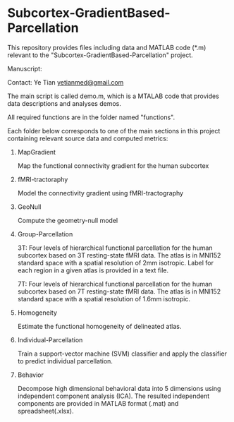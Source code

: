 # Subcortex-GradientBased-Parcellation
This repository provides files including data and MATLAB code (*.m) relevant to the "Subcortex-GradientBased-Parcellation" project.

Manuscript:

Contact: Ye Tian yetianmed@gmail.com

The main script is called demo.m, which is a MTALAB code that provides data descriptions and analyses demos.

All required functions are in the folder named "functions".

Each folder below corresponds to one of the main sections in this project containing relevant source data and computed metrics:

1. MapGradient

   Map the functional connectivity gradient for the human subcortex

2. fMRI-tractoraphy

   Model the connectivity gradient using fMRI-tractography

3. GeoNull

   Compute the geometry-null model

4. Group-Parcellation

   3T: Four levels of hierarchical functional parcellation for the human subcortex based on 3T resting-state fMRI data. The atlas is in MNI152 standard space with a spatial resolution of 2mm isotropic. Label for each region in a given atlas is provided in a text file. 

   7T: Four levels of hierarchical functional parcellation for the human subcortex based on 7T resting-state fMRI data. The atlas is in MNI152 standard space with a spatial resolution of 1.6mm isotropic.

5. Homogeneity

   Estimate the functional homogeneity of delineated atlas.

6. Individual-Parcellation

   Train a support-vector machine (SVM) classifier and apply the classifier to predict individual parcellation.

7. Behavior

   Decompose high dimensional behavioral data into 5 dimensions using independent component analysis (ICA). The resulted independent components are provided in MATLAB format (.mat) and spreadsheet(.xlsx).







 

 
